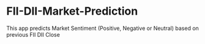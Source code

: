 # FII-DII-Market-Prediction
This app predicts Market Sentiment (Positive, Negative or Neutral) based on previous FII DII Close
